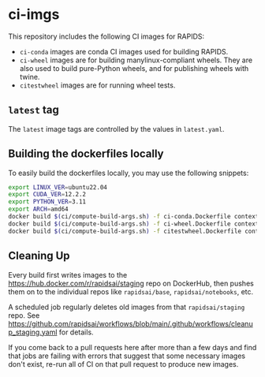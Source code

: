 # ci-imgs

This repository includes the following CI images for RAPIDS:

- `ci-conda` images are conda CI images used for building RAPIDS.
- `ci-wheel` images are for building manylinux-compliant wheels. They are also used to build pure-Python wheels, and for publishing wheels with twine.
- `citestwheel` images are for running wheel tests.

## `latest` tag

The `latest` image tags are controlled by the values in `latest.yaml`.

## Building the dockerfiles locally

To easily build the dockerfiles locally, you may use the following snippets:

```sh
export LINUX_VER=ubuntu22.04
export CUDA_VER=12.2.2
export PYTHON_VER=3.11
export ARCH=amd64
docker build $(ci/compute-build-args.sh) -f ci-conda.Dockerfile context/
docker build $(ci/compute-build-args.sh) -f ci-wheel.Dockerfile context/
docker build $(ci/compute-build-args.sh) -f citestwheel.Dockerfile context/
```

## Cleaning Up

Every build first writes images to the https://hub.docker.com/r/rapidsai/staging repo on DockerHub,
then pushes them on to the individual repos like `rapidsai/base`, `rapidsai/notebooks`, etc.

A scheduled job regularly deletes old images from that `rapidsai/staging` repo.
See https://github.com/rapidsai/workflows/blob/main/.github/workflows/cleanup_staging.yaml for details.

If you come back to a pull requests here after more than a few days and find that jobs are failing with errors
that suggest that some necessary images don't exist, re-run all of CI on that pull request to produce new images.
